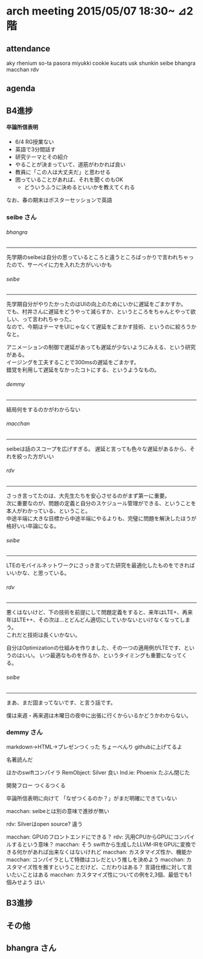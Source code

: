 arch meeting 2015/05/07 18:30~ ⊿2階
====

attendance
----

aky
rhenium
so-ta
pasora
miyukki
cookie
kucats
usk
shunkin
seibe
bhangra
macchan
rdv

agenda
----

## B4進捗

#### 卒論所信表明

* 6/4 RG授業ない
* 英語で3分間話す
* 研究テーマとその紹介
* やることが決まっていて、道筋がわかれば良い
* 教員に「この人は大丈夫だ」と思わせる
* 困っていることがあれば、それを聞くのもOK
    * どういうふうに決めるといいかを教えてくれる

なお、春の期末はポスターセッションで英語

### seibe さん

###### bhangra
---
先学期のseibeは自分の思っているところと違うところばっかりで言われちゃったので、サーベイに力を入れた方がいいかも

###### seibe
---
先学期自分がやりたかったのはUIの向上のためにいかに遅延をごまかすか。  
でも、村井さんに遅延をどうやって減らすか、というところをちゃんとやって欲しい、って言われちゃった。  
なので、今期はテーマをUIじゃなくて遅延をごまかす技術、というのに絞ろうかなと。

アニメーションの制御で遅延があっても遅延が少ないようにみえる、という研究がある。  
イージングを工夫することで300msの遅延をごまかす。  
錯覚を利用して遅延をなかったコトにする、というようなもの。

###### demmy
---
結局何をするのかがわからない

###### macchan
---
seibeは話のスコープを広げすぎる。
遅延と言っても色々な遅延があるから、それを絞った方がいい

###### rdv
---
さっき言ってたのは、大先生たちを安心させるのがまず第一に重要。  
次に重要なのが、問題の定義と自分のスケジュール管理ができる、ということを本人がわかっている、ということ。  
中途半端に大きな目標から中途半端にやるよりも、完璧に問題を解決したほうが格好いい卒論になる。

###### seibe
---
LTEのモバイルネットワークにさっき言ってた研究を最適化したものをできればいいかな、と思っている。  

###### rdv
---
悪くはないけど、下の技術を前提にして問題定義をすると、来年はLTE+、再来年はLTE++、その次は...とどんどん適切にしていかないといけなくなってしまう。  
これだと技術は長くいかない。

自分はOptimizationの仕組みを作りました、その一つの適用例がLTEです、というのはいい。
いつ最適なものを作るか、というタイミングも重要になってくる。

###### seibe
---
まあ、まだ固まってないです、と言う話です。

僕は来週・再来週は木曜日の夜中に出張に行くからいるかどうかわからない。

### demmy さん  

markdown->HTML->プレゼンつくった
ちょーべんり
githubに上げてるよ

名著読んだ

ほかのswiftコンパイラ
RemObject: Silver 良い
Ind.ie: Phoenix たぶん閉じた

開発フロー
つくるつくる

卒論所信表明に向けて
「なぜつくるのか？」がまだ明確にできていない

macchan: seibeとは別の意味で進捗が無い

rdv: Silverはopen source?
違う

macchan: GPUのフロントエンドにできる？
rdv: 汎用CPUからGPUにコンパイルするという意味？
macchan: そう
swiftから生成したLLVM-IRをGPUに変換できる何かがあれば出来なくはないけれど
macchan: カスタマイズ性か、機能か
macchan: コンパイラとして特徴はコレだという推しを決めよう
macchan: カスタマイズ性を推すということだけど、こだわりはある？
言語仕様に対して言いたいことはある
macchan: カスタマイズ性についての例を2,3個、最低でも1個みせよう
はい

## B3進捗

## その他

## bhangra さん
